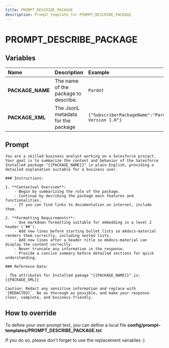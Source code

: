 ```yaml
---
title: PROMPT_DESCRIBE_PACKAGE
description: Prompt template for PROMPT_DESCRIBE_PACKAGE
---
```


# PROMPT_DESCRIBE_PACKAGE

## Variables
| Name | Description | Example |
| :------|:-------------|:---------|
| **PACKAGE_NAME** | The name of the package to describe. | `Pardot` |
| **PACKAGE_XML** | The JsonL metadata for the package | `{"SubscriberPackageName":"Pardot","SubscriberPackageNamespace":"pi","SubscriberPackageVersionNumber":"1.0.0","SubscriberPackageVersionId":"04t1t0000000abcAAA","SubscriberPackageVersionName":"Pardot Version 1.0"}` |

## Prompt

```
You are a skilled business analyst working on a Salesforce project. Your goal is to summarize the content and behavior of the Salesforce Installed package "{{PACKAGE_NAME}}" in plain English, providing a detailed explanation suitable for a business user.

### Instructions:

1. **Contextual Overview**:
    - Begin by summarizing the role of the package.
    - Continue by decribing the package main features and functionalities.
    - If you can find links to documentation on internet, include them.

2. **Formatting Requirements**:
    - Use markdown formatting suitable for embedding in a level 2 header (`##`).
    - Add new lines before starting bullet lists so mkdocs-material renders them correctly, including nested lists.
    - Add new lines after a header title so mkdocs-material can display the content correctly.
    - Never truncate any information in the response.
    - Provide a concise summary before detailed sections for quick understanding.

### Reference Data:

- The attributes for Installed pakage "{{PACKAGE_NAME}}" is:
{{PACKAGE_XML}}

Caution: Redact any sensitive information and replace with `[REDACTED]`. Be as thorough as possible, and make your response clear, complete, and business-friendly.

```

## How to override

To define your own prompt text, you can define a local file **config/prompt-templates/PROMPT_DESCRIBE_PACKAGE.txt**

If you do so, please don't forget to use the replacement variables :)
